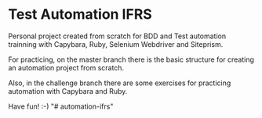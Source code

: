 # Test Automation IFRS
Personal project created from scratch for BDD and Test automation trainning with Capybara, Ruby, Selenium Webdriver and Siteprism.

For practicing, on the master branch there is the basic structure for creating an automation project from scratch.

Also, in the challenge branch there are some exercises for practicing automation with Capybara and Ruby.

Have fun! :-)
"# automation-ifrs" 
